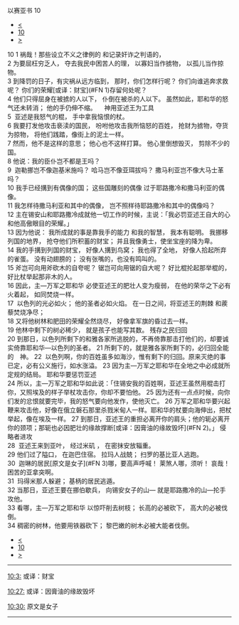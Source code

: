 ﻿





 以赛亚书 10




* [<](bible/ISA09.md)
* [10](bible/ISA.md)
* [>](bible/ISA11.md)



 
10 
1 祸哉！那些设立不义之律例的 和记录奸诈之判语的，  
2 为要屈枉穷乏人， 夺去我民中困苦人的理， 以寡妇当作掳物， 以孤儿当作掠物。  
3 到降罚的日子，有灾祸从远方临到， 那时，你们怎样行呢？ 你们向谁逃奔求救呢？ 你们的荣耀[或译：财宝](#FN
1)存留何处呢？  
4 他们只得屈身在被掳的人以下， 仆倒在被杀的人以下。 虽然如此，耶和华的怒气还未转消； 他的手仍伸不缩。 　神用亚述王为工具  
5  亚述是我怒气的棍， 手中拿我恼恨的杖。  
6 我要打发他攻击亵渎的国民， 吩咐他攻击我所恼怒的百姓， 抢财为掳物，夺货为掠物， 将他们践踏，像街上的泥土一样。  
7 然而，他不是这样的意思； 他心也不这样打算。 他心里倒想毁灭， 剪除不少的国。  
8 他说：我的臣仆岂不都是王吗？  
9  迦勒挪岂不像迦基米施吗？ 哈马岂不像亚珥拔吗？ 撒马利亚岂不像大马士革吗？  
10 我手已经搆到有偶像的国； 这些国雕刻的偶像 过于耶路撒冷和撒马利亚的偶像。  
11 我怎样待撒马利亚和其中的偶像， 岂不照样待耶路撒冷和其中的偶像吗？  
12 主在锡安山和耶路撒冷成就他一切工作的时候，主说：「我必罚亚述王自大的心和他高傲眼目的荣耀。」  
13 因为他说： 我所成就的事是靠我手的能力 和我的智慧， 我本有聪明。 我挪移列国的地界， 抢夺他们所积蓄的财宝； 并且我像勇士，使坐宝座的降为卑。  
14 我的手搆到列国的财宝， 好像人搆到鸟窝； 我也得了全地， 好像人拾起所弃的雀蛋。 没有动翅膀的； 没有张嘴的，也没有鸣叫的。     
15 斧岂可向用斧砍木的自夸呢？ 锯岂可向用锯的自大呢？ 好比棍抡起那举棍的， 好比杖举起那非木的人。  
16 因此，主—万军之耶和华 必使亚述王的肥壮人变为瘦弱， 在他的荣华之下必有火着起， 如同焚烧一样。  
17  以色列的光必如火； 他的圣者必如火焰。 在一日之间，将亚述王的荆棘 和蒺藜焚烧净尽；  
18 又将他树林和肥田的荣耀全然烧尽， 好像拿军旗的昏过去一样。  
19 他林中剩下的树必稀少， 就是孩子也能写其数。 残存之民归回  
20 到那日，以色列所剩下的和雅各家所逃脱的，不再倚靠那击打他们的，却要诚实倚靠耶和华—以色列的圣者。 
21 所剩下的，就是雅各家所剩下的，必归回全能的　神。 
22  以色列啊，你的百姓虽多如海沙，惟有剩下的归回。原来灭绝的事已定，必有公义施行，如水涨溢。 
23 因为主—万军之耶和华在全地之中必成就所定规的结局。 耶和华要惩罚亚述  
24 所以，主—万军之耶和华如此说：「住锡安我的百姓啊，亚述王虽然用棍击打你，又照埃及的样子举杖攻击你，你却不要怕他。 
25 因为还有一点点时候，向你们发的忿恨就要完毕，我的怒气要向他发作，使他灭亡。 
26 万军之耶和华要兴起鞭来攻击他，好像在俄立磐石那里杀戮米甸人一样。耶和华的杖要向海伸出，把杖举起，像在埃及一样。 
27 到那日，亚述王的重担必离开你的肩头；他的轭必离开你的颈项；那轭也必因肥壮的缘故撑断[或译：因膏油的缘故毁坏](#FN
2)。」 侵略者进攻  
28  亚述王来到亚叶， 经过米矶 ， 在密抹安放辎重。  
29 他们过了隘口， 在迦巴住宿。 拉玛人战兢； 扫罗的基比亚人逃跑。  
30  迦琳的居民[原文是女子](#FN
3)哪，要高声呼喊！ 莱煞人哪，须听！ 哀哉！困苦的亚拿突啊。  
31  玛得米那人躲避； 基柄的居民逃遁。  
32 当那日，亚述王要在挪伯歇兵， 向锡安女子的山— 就是耶路撒冷的山—抡手攻他。     
33 看哪，主—万军之耶和华 以惊吓削去树枝； 长高的必被砍下， 高大的必被伐倒。  
34 稠密的树林，他要用铁器砍下； 黎巴嫩的树木必被大能者伐倒。 
* [<](bible/ISA09.md)
* [10](bible/ISA.md)
* [>](bible/ISA11.md)





---


[10:3:](#V3)
或译：财宝


[10:27:](#V27)
或译：因膏油的缘故毁坏


[10:30:](#V30)
原文是女子




---









